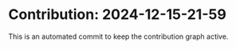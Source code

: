 # Contribution: 2024-12-15-21-59
This is an automated commit to keep the contribution graph active.
